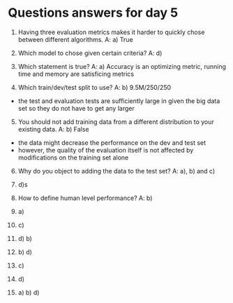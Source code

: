 # Questions answers for day 5
1. Having three evaluation metrics makes it harder to quickly chose between different algorithms.
A: a) True

2. Which model to chose given certain criteria?
A: d)

3. Which statement is true?
A: a) Accuracy is an optimizing metric, running time and memory are satisficing metrics

4. Which train/dev/test split to use?
A: b) 9.5M/250/250
- the test and evaluation tests are sufficiently large in given the big data set so they do not have to get any larger

5. You should not add training data from a different distribution to your existing data.
A: b) False
- the data might decrease the performance on the dev and test set
- however, the quality of the evaluation itself is not affected by modifications on the training set alone

6. Why do you object to adding the data to the test set?
A: a), b) and c)

7. d)s

8. How to define human level performance?
A: b)

9. a)

10. c)

11. d) b)

12. b) d)

13. c)

14. d)

15. a) b) d)

